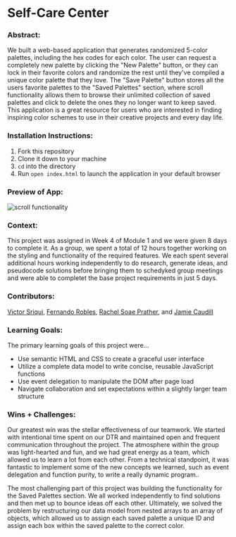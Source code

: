 # Self-Care Center 

### Abstract:
[//]: <> (Briefly describe what you built and its features. What problem is the app solving? How does this application solve that problem?)
We built a web-based application that generates randomized 5-color palettes, including the hex codes for each color. The user can request a completely new palette by clicking the "New Palette" button, or they can lock in their favorite colors and randomize the rest until they've compiled a unique color palette that they love. The "Save Palette" button stores all the users favorite palettes to the "Saved Palettes" section, where scroll functionality allows them to browse their unlimited collection of saved palettes and click to delete the ones they no longer want to keep saved. This application is a great resource for users who are interested in finding inspiring color schemes to use in their creative projects and every day life.

### Installation Instructions:
[//]: <> (What steps does a person have to take to get your app cloned down and running?)
1. Fork this repository
2. Clone it down to your machine
3. `cd` into the directory
4. Run `open index.html` to launch the application in your default browser

### Preview of App:
[//]: <> (Provide ONE gif or screenshot of your application - choose the "coolest" piece of functionality to show off.)
![scroll functionality](https://imgur.com/MikTsSn.gif)

### Context:
[//]: <> (Give some context for the project here. How long did you have to work on it? How far into the Turing program are you?)
This project was assigned in Week 4 of Module 1 and we were given 8 days to complete it. As a group, we spent a total of 12 hours together working on the styling and functionality of the required features. We each spent several additional hours working independently to do research, generate ideas, and pseudocode solutions before bringing them to schedyked group meetings and were able to completet the base project requirements in just 5 days.


### Contributors:
[//]: <> (Who worked on this application? Link to their GitHubs.)
[Victor Sriqui](https://github.com/vsriqui), [Fernando Robles](https://github.com/fernandorobles97), [Rachel Soae Prather](https://github.com/rachelsoae), and [Jamie Caudill](https://github.com/JamieCaudill)

### Learning Goals:
[//]: <> (What were the learning goals of this project? What tech did you work with?)
The primary learning goals of this project were...
- Use semantic HTML and CSS to create a graceful user interface
- Utilize a complete data model to write concise, reusable JavaScript functions
- Use event delegation to manipulate the DOM after page load
- Navigate collaboration and set expectations within a slightly larger team structure

### Wins + Challenges:
[//]: <> (What are 2-3 wins you have from this project? What were some challenges you faced - and how did you get over them?)
Our greatest win was the stellar effectiveness of our teamwork. We started with intentional time spent on our DTR and maintained open and frequent communication throughout the project. The atmosphere within the group was light-hearted and fun, and we had great energy as a team, which allowed us to learn a lot from each other. From a technical standpoint, it was fantastic to implement some of the new concepts we learned, such as event delegation and function purity, to write a really dynamic program..

The most challenging part of this project was building the functionality for the Saved Palettes section. We all worked independently to find solutions and then met up to bounce ideas off each other. Ultimately, we solved the problem by restructuring our data model from nested arrays to an array of objects, which allowed us to assign each saved palette a unique ID and assign each box within the saved palette to the correct color. 

